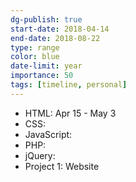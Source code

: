 ```yaml
---
dg-publish: true
start-date: 2018-04-14
end-date: 2018-08-22
type: range
color: blue
date-limit: year
importance: 50
tags: [timeline, personal]
---
```


- HTML: Apr 15 - May 3
- CSS:
- JavaScript:
- PHP:
- jQuery:  
- Project 1: Website